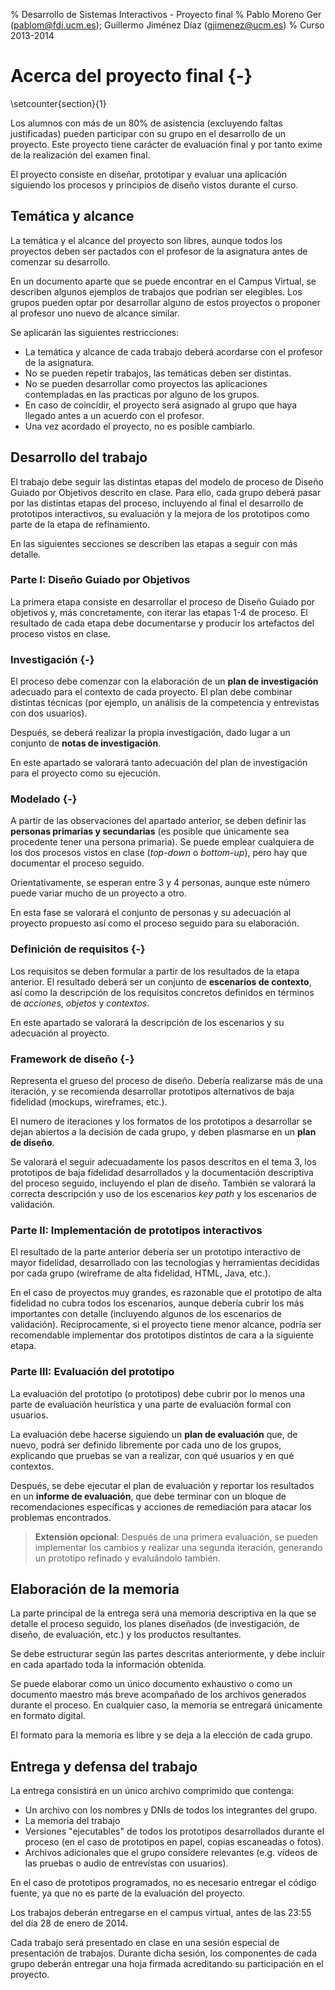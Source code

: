 % Desarrollo de Sistemas Interactivos - Proyecto final
% Pablo Moreno Ger (pablom@fdi.ucm.es); Guillermo Jiménez Díaz (gjimenez@ucm.es)
% Curso 2013-2014

# Acerca del proyecto final {-}
\setcounter{section}{1}

Los alumnos con más de un 80% de asistencia (excluyendo faltas justificadas) pueden participar con su grupo en el desarrollo de un proyecto. Este proyecto tiene carácter de evaluación final y por tanto exime de la realización del examen final.

El proyecto consiste en diseñar, prototipar y evaluar una aplicación siguiendo los procesos y principios de diseño vistos durante el curso.

## Temática y alcance

La temática y el alcance del proyecto son libres, aunque todos los proyectos deben ser pactados con el profesor de la asignatura antes de comenzar su desarrollo.

En un documento aparte que se puede encontrar en el Campus Virtual, se describen algunos ejemplos de trabajos que podrían ser elegibles. Los grupos pueden optar por desarrollar alguno de estos proyectos o proponer al profesor uno nuevo de alcance similar.

Se aplicarán las siguientes restricciones:

* La temática y alcance de cada trabajo deberá acordarse con el profesor de la asignatura.
* No se pueden repetir trabajos, las temáticas deben ser distintas.
* No se pueden desarrollar como proyectos las aplicaciones contempladas en las practicas por alguno de los grupos.
* En caso de coincidir, el proyecto será asignado al grupo que haya llegado antes a un acuerdo con el profesor.
* Una vez acordado el proyecto, no es posible cambiarlo.

## Desarrollo del trabajo

El trabajo debe seguir las distintas etapas del modelo de proceso de Diseño Guiado por Objetivos descrito en clase. Para ello, cada grupo deberá pasar por las distintas etapas del proceso, incluyendo al final el desarrollo de prototipos interactivos, su evaluación y la mejora de los prototipos como parte de la etapa de refinamiento.

En las siguientes secciones se describen las etapas a seguir con más detalle.


### Parte I: Diseño Guiado por Objetivos

La primera etapa consiste en desarrollar el proceso de Diseño Guiado por objetivos y, más concretamente, con iterar las etapas 1-4 de proceso. El resultado de cada etapa debe documentarse y producir los artefactos del proceso vistos en clase.

### Investigación {-}

El proceso debe comenzar con la elaboración de un **plan de investigación** adecuado para el contexto de cada proyecto. El plan debe combinar distintas técnicas (por ejemplo, un análisis de la competencia y entrevistas con dos usuarios).

Después, se deberá realizar la propia investigación, dado lugar a un conjunto de **notas de investigación**.

En este apartado se valorará tanto adecuación del plan de investigación para el proyecto como su ejecución.

### Modelado {-}

A partir de las observaciones del apartado anterior, se deben definir las **personas primarias y secundarias** (es posible que únicamente sea procedente tener una persona primaria). Se puede emplear cualquiera de los dos procesos vistos en clase (_top-down_ o _bottom-up_), pero hay que documentar el proceso seguido.

Orientativamente, se esperan entre 3 y 4 personas, aunque este número puede variar mucho de un proyecto a otro.

En esta fase se valorará el conjunto de personas y su adecuación al proyecto propuesto así como el proceso seguido para su elaboración.

### Definición de requisitos {-}

Los requisitos se deben formular a partir de los resultados de la etapa anterior. El resultado deberá ser un conjunto de **escenarios de contexto**, así como la descripción de los requisitos concretos definidos en términos de _acciones_, _objetos_ y _contextos_.

En este apartado se valorará la descripción de los escenarios y su adecuación al proyecto.

### Framework de diseño {-}

Representa el grueso del proceso de diseño. Debería realizarse más de una iteración, y se recomienda desarrollar prototipos alternativos de baja fidelidad (mockups, wireframes, etc.).

El numero de iteraciones y los formatos de los prototipos a desarrollar se dejan abiertos a la decisión de cada grupo, y deben plasmarse en un **plan de diseño**.

Se valorará el seguir adecuadamente los pasos descritos en el tema 3, los prototipos de baja fidelidad desarrollados y la documentación descriptiva del proceso seguido, incluyendo el plan de diseño. También se valorará la correcta descripción y uso de los escenarios _key path_ y los escenarios de validación.

### Parte II: Implementación de prototipos interactivos

El resultado de la parte anterior debería ser un prototipo interactivo de mayor fidelidad, desarrollado con las tecnologías y herramientas decididas por cada grupo (wireframe de alta fidelidad, HTML, Java, etc.).

En el caso de proyectos muy grandes, es razonable que el prototipo de alta fidelidad no cubra todos los escenarios, aunque debería cubrir los más importantes con detalle (incluyendo algunos de los escenarios de validación). Recíprocamente, si el proyecto tiene menor alcance, podría ser recomendable implementar dos prototipos distintos de cara a la siguiente etapa.

### Parte III: Evaluación del prototipo

La evaluación del prototipo (o prototipos) debe cubrir por lo menos una parte de evaluación heurística y una parte de evaluación formal con usuarios.

La evaluación debe hacerse siguiendo un **plan de evaluación** que, de nuevo, podrá ser definido libremente por cada uno de los grupos, explicando que pruebas se van a realizar, con qué usuarios y en qué contextos.

Después, se debe ejecutar el plan de evaluación y reportar los resultados en un **informe de evaluación**, que debe terminar con un bloque de recomendaciones específicas y acciones de remediación para atacar los problemas encontrados.

> **Extensión opcional**: Después de una primera evaluación, se pueden implementar los cambios y realizar una segunda iteración, generando un prototipo refinado y evaluándolo también.


## Elaboración de la memoria

La parte principal de la entrega será una memoria descriptiva en la que se detalle el proceso seguido, los planes diseñados (de investigación, de diseño, de evaluación, etc.) y los productos resultantes.

Se debe estructurar según las partes descritas anteriormente, y debe incluir en cada apartado toda la información obtenida.

Se puede elaborar como un único documento exhaustivo o como un documento maestro más breve acompañado de los archivos generados durante el proceso. En cualquier caso, la memoria se entregará únicamente en formato digital.

El formato para la memoria es libre y se deja a la elección de cada grupo.


## Entrega y defensa del trabajo

La entrega consistirá en un único archivo comprimido que contenga:

* Un archivo con los nombres y DNIs de todos los integrantes del grupo.
* La memoria del trabajo
* Versiones "ejecutables" de todos los prototipos desarrollados durante el proceso (en el caso de prototipos en papel, copias escaneadas o fotos).
* Archivos adicionales que el grupo considere relevantes (e.g. vídeos de las pruebas o audio de entrevístas con usuarios).

En el caso de prototipos programados, no es necesario entregar el código fuente, ya que no es parte de la evaluación del proyecto.

Los trabajos deberán entregarse en el campus virtual, antes de las 23:55 del día 28 de enero de 2014.

Cada trabajo será presentado en clase en una sesión especial de presentación de trabajos. Durante dicha sesión, los componentes de cada grupo deberán entregar una hoja firmada acreditando su participación en el proyecto.





